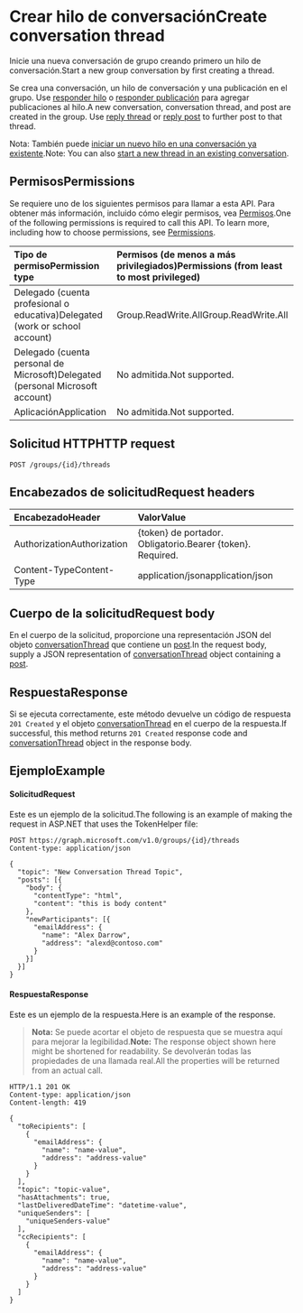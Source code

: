 # <a name="create-conversation-thread"></a><span data-ttu-id="321da-101">Crear hilo de conversación</span><span class="sxs-lookup"><span data-stu-id="321da-101">Create conversation thread</span></span>
<span data-ttu-id="321da-102">Inicie una nueva conversación de grupo creando primero un hilo de conversación.</span><span class="sxs-lookup"><span data-stu-id="321da-102">Start a new group conversation by first creating a thread.</span></span> 

<span data-ttu-id="321da-p101">Se crea una conversación, un hilo de conversación y una publicación en el grupo. Use [responder hilo](conversationthread_reply.md) o [responder publicación](post_reply.md) para agregar publicaciones al hilo.</span><span class="sxs-lookup"><span data-stu-id="321da-p101">A new conversation, conversation thread, and post are created in the group. Use [reply thread](conversationthread_reply.md) or [reply post](post_reply.md) to further post to that thread.</span></span>

<span data-ttu-id="321da-105">Nota: También puede [iniciar un nuevo hilo en una conversación ya existente](conversation_post_threads.md).</span><span class="sxs-lookup"><span data-stu-id="321da-105">Note: You can also [start a new thread in an existing conversation](conversation_post_threads.md).</span></span> 

## <a name="permissions"></a><span data-ttu-id="321da-106">Permisos</span><span class="sxs-lookup"><span data-stu-id="321da-106">Permissions</span></span>
<span data-ttu-id="321da-p102">Se requiere uno de los siguientes permisos para llamar a esta API. Para obtener más información, incluido cómo elegir permisos, vea [Permisos](../../../concepts/permissions_reference.md).</span><span class="sxs-lookup"><span data-stu-id="321da-p102">One of the following permissions is required to call this API. To learn more, including how to choose permissions, see [Permissions](../../../concepts/permissions_reference.md).</span></span>

|<span data-ttu-id="321da-109">Tipo de permiso</span><span class="sxs-lookup"><span data-stu-id="321da-109">Permission type</span></span>      | <span data-ttu-id="321da-110">Permisos (de menos a más privilegiados)</span><span class="sxs-lookup"><span data-stu-id="321da-110">Permissions (from least to most privileged)</span></span>              |
|:--------------------|:---------------------------------------------------------|
|<span data-ttu-id="321da-111">Delegado (cuenta profesional o educativa)</span><span class="sxs-lookup"><span data-stu-id="321da-111">Delegated (work or school account)</span></span> | <span data-ttu-id="321da-112">Group.ReadWrite.All</span><span class="sxs-lookup"><span data-stu-id="321da-112">Group.ReadWrite.All</span></span>    |
|<span data-ttu-id="321da-113">Delegado (cuenta personal de Microsoft)</span><span class="sxs-lookup"><span data-stu-id="321da-113">Delegated (personal Microsoft account)</span></span> | <span data-ttu-id="321da-114">No admitida.</span><span class="sxs-lookup"><span data-stu-id="321da-114">Not supported.</span></span>    |
|<span data-ttu-id="321da-115">Aplicación</span><span class="sxs-lookup"><span data-stu-id="321da-115">Application</span></span> | <span data-ttu-id="321da-116">No admitida.</span><span class="sxs-lookup"><span data-stu-id="321da-116">Not supported.</span></span> |

## <a name="http-request"></a><span data-ttu-id="321da-117">Solicitud HTTP</span><span class="sxs-lookup"><span data-stu-id="321da-117">HTTP request</span></span>
<!-- { "blockType": "ignored" } -->
```http
POST /groups/{id}/threads
```
## <a name="request-headers"></a><span data-ttu-id="321da-118">Encabezados de solicitud</span><span class="sxs-lookup"><span data-stu-id="321da-118">Request headers</span></span>
| <span data-ttu-id="321da-119">Encabezado</span><span class="sxs-lookup"><span data-stu-id="321da-119">Header</span></span>       | <span data-ttu-id="321da-120">Valor</span><span class="sxs-lookup"><span data-stu-id="321da-120">Value</span></span> |
|:---------------|:--------|
| <span data-ttu-id="321da-121">Authorization</span><span class="sxs-lookup"><span data-stu-id="321da-121">Authorization</span></span>  | <span data-ttu-id="321da-p103">{token} de portador. Obligatorio.</span><span class="sxs-lookup"><span data-stu-id="321da-p103">Bearer {token}. Required.</span></span>  |
| <span data-ttu-id="321da-124">Content-Type</span><span class="sxs-lookup"><span data-stu-id="321da-124">Content-Type</span></span>  | <span data-ttu-id="321da-125">application/json</span><span class="sxs-lookup"><span data-stu-id="321da-125">application/json</span></span>  |

## <a name="request-body"></a><span data-ttu-id="321da-126">Cuerpo de la solicitud</span><span class="sxs-lookup"><span data-stu-id="321da-126">Request body</span></span>
<span data-ttu-id="321da-127">En el cuerpo de la solicitud, proporcione una representación JSON del objeto [conversationThread](../resources/conversationthread.md) que contiene un [post](../resources/post.md).</span><span class="sxs-lookup"><span data-stu-id="321da-127">In the request body, supply a JSON representation of [conversationThread](../resources/conversationthread.md) object containing a [post](../resources/post.md).</span></span>

## <a name="response"></a><span data-ttu-id="321da-128">Respuesta</span><span class="sxs-lookup"><span data-stu-id="321da-128">Response</span></span>
<span data-ttu-id="321da-129">Si se ejecuta correctamente, este método devuelve un código de respuesta `201 Created` y el objeto [conversationThread](../resources/conversationthread.md) en el cuerpo de la respuesta.</span><span class="sxs-lookup"><span data-stu-id="321da-129">If successful, this method returns `201 Created` response code and [conversationThread](../resources/conversationthread.md) object in the response body.</span></span>

## <a name="example"></a><span data-ttu-id="321da-130">Ejemplo</span><span class="sxs-lookup"><span data-stu-id="321da-130">Example</span></span>
#### <a name="request"></a><span data-ttu-id="321da-131">Solicitud</span><span class="sxs-lookup"><span data-stu-id="321da-131">Request</span></span>
<span data-ttu-id="321da-132">Este es un ejemplo de la solicitud.</span><span class="sxs-lookup"><span data-stu-id="321da-132">The following is an example of making the request in ASP.NET that uses the TokenHelper file:</span></span>
<!-- {
  "blockType": "request",
  "name": "create_conversationthread_from_group"
}-->
```http
POST https://graph.microsoft.com/v1.0/groups/{id}/threads
Content-type: application/json

{
  "topic": "New Conversation Thread Topic",
  "posts": [{
    "body": {
      "contentType": "html",
      "content": "this is body content"
    },
    "newParticipants": [{
      "emailAddress": {
        "name": "Alex Darrow",
        "address": "alexd@contoso.com"
      }
    }]
  }]
}
```
#### <a name="response"></a><span data-ttu-id="321da-133">Respuesta</span><span class="sxs-lookup"><span data-stu-id="321da-133">Response</span></span>
<span data-ttu-id="321da-134">Este es un ejemplo de la respuesta.</span><span class="sxs-lookup"><span data-stu-id="321da-134">Here is an example of the response.</span></span>
><span data-ttu-id="321da-135">**Nota:** Se puede acortar el objeto de respuesta que se muestra aquí para mejorar la legibilidad.</span><span class="sxs-lookup"><span data-stu-id="321da-135">**Note:** The response object shown here might be shortened for readability.</span></span> <span data-ttu-id="321da-136">Se devolverán todas las propiedades de una llamada real.</span><span class="sxs-lookup"><span data-stu-id="321da-136">All the properties will be returned from an actual call.</span></span>
<!-- {
  "blockType": "response",
  "truncated": true,
  "@odata.type": "microsoft.graph.conversationThread"
} -->
```http
HTTP/1.1 201 OK
Content-type: application/json
Content-length: 419

{
  "toRecipients": [
    {
      "emailAddress": {
        "name": "name-value",
        "address": "address-value"
      }
    }
  ],
  "topic": "topic-value",
  "hasAttachments": true,
  "lastDeliveredDateTime": "datetime-value",
  "uniqueSenders": [
    "uniqueSenders-value"
  ],
  "ccRecipients": [
    {
      "emailAddress": {
        "name": "name-value",
        "address": "address-value"
      }
    }
  ]
}
```

<!-- uuid: 8fcb5dbc-d5aa-4681-8e31-b001d5168d79
2015-10-25 14:57:30 UTC -->
<!-- {
  "type": "#page.annotation",
  "description": "Create thread",
  "keywords": "",
  "section": "documentation",
  "tocPath": ""
}-->
